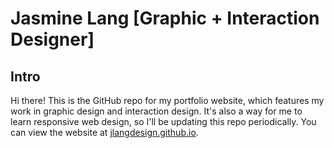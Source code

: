 # Jasmine Lang [Graphic + Interaction Designer]

## Intro

Hi there! This is the GitHub repo for my portfolio website, which features my work in graphic design and interaction design. It's also a way for me to learn responsive web design, so I'll be updating this repo periodically. You can view the website at [jlangdesign.github.io](https://jlangdesign.github.io).
